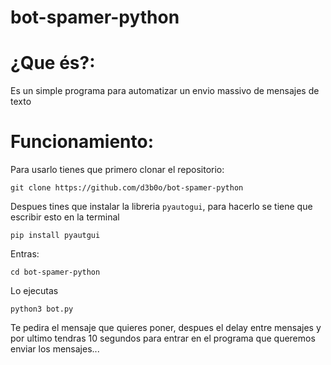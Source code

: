 # bot-spamer-python
# ¿Que és?:
Es un simple programa para automatizar un envio massivo de mensajes de texto 
# Funcionamiento:
Para usarlo tienes que primero clonar el repositorio:
      
```
git clone https://github.com/d3b0o/bot-spamer-python
```
      
Despues tines que instalar la libreria `pyautogui`, para hacerlo se tiene que escribir esto en la terminal

```
pip install pyautgui
```

Entras:

```
cd bot-spamer-python
```
      
Lo ejecutas

```
python3 bot.py
```
      
Te pedira el mensaje que quieres poner, despues el delay entre mensajes y por ultimo tendras 10 segundos para entrar en el programa que queremos enviar los mensajes...
